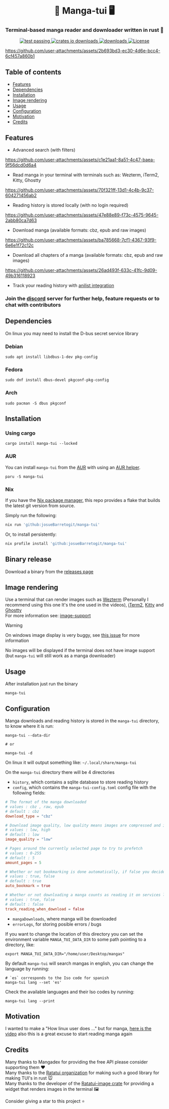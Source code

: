 <h1 align="center">
<strong> 📖 Manga-tui 🖥️ </strong>
</h1>

<h3 align="center">
    Terminal-based manga reader and downloader written in rust 🦀
</h3>
<div align="center">
    <a href="https://github.com/josueBarretogit/manga-tui/actions/workflows/test.yml">
        <img alt="test passing" src="https://img.shields.io/github/actions/workflow/status/josueBarretogit/manga-tui/test.yml?label=tests">
    </a>
    <a href="https://crates.io/crates/manga-tui">
        <img alt="crates io downloads" src="https://img.shields.io/crates/d/manga-tui?logo=rust&label=crates.io downloads">
    </a>
    <a href="https://github.com/josueBarretogit/manga-tui/releases/latest">
        <img alt="downloads" src="https://img.shields.io/github/downloads/josuebarretogit/manga-tui/total">
    </a>
    <a href="https://github.com/josueBarretogit/manga-tui/blob/main/LICENSE">
        <img alt="License" src="https://img.shields.io/github/license/josueBarretogit/Manga-tui?style=flat-square&color=blue">
    </a>
</div >

<p align="center">

https://github.com/user-attachments/assets/2b693bd3-ec30-4d6e-bcc4-6cf457a860b1

</p>


## Table of contents

- [Features](#features)
- [Dependencies](#Dependencies)
- [Installation](#installation)
- [Image rendering](#image-rendering)
- [Usage](#usage)
- [Configuration](#configuration)
- [Motivation](#motivation)
- [Credits](#credits)

## Features


- Advanced search (with filters)

https://github.com/user-attachments/assets/c1e21aa1-8a51-4c47-baea-9f56dcd0d6a4

- Read manga in your terminal with terminals such as: Wezterm, iTerm2, Kitty, Ghostty 
  
https://github.com/user-attachments/assets/70f321ff-13d1-4c4b-9c37-604271456ab2

- Reading history is stored locally (with no login required)

 https://github.com/user-attachments/assets/47e88e89-f73c-4575-9645-2abb80ca7d63

- Download manga (available formats: cbz, epub and raw images) 

https://github.com/user-attachments/assets/ba785668-7cf1-4367-93f9-6e6e1f72c12c

- Download all chapters of a manga (available formats: cbz, epub and raw images) 

https://github.com/user-attachments/assets/26ad493f-633c-41fc-9d09-49b316118923

- Track your reading history with [anilist integration](./docs/anilist.md) 


### Join the [discord](https://discord.gg/jNzuDCH3) server for further help, feature requests or to chat with contributors   

## Dependencies 

On linux you may need to install the D-bus secret service library

### Debian 
```shell
sudo apt install libdbus-1-dev pkg-config
```

### Fedora
```shell
sudo dnf install dbus-devel pkgconf-pkg-config
```

### Arch 
```shell
sudo pacman -S dbus pkgconf
```

## Installation

### Using cargo

```shell
cargo install manga-tui --locked
```

### AUR

You can install `manga-tui` from the [AUR](https://aur.archlinux.org/packages/manga-tui) with using an [AUR helper](https://wiki.archlinux.org/title/AUR_helpers).

```shell
paru -S manga-tui
```

### Nix

If you have the [Nix package manager](https://nixos.org/), this repo provides a flake that builds the latest git version from source.

Simply run the following:

```sh
nix run 'github:josueBarretogit/manga-tui'
```

Or, to install persistently:

```sh
nix profile install 'github:josueBarretogit/manga-tui'
```

## Binary release

Download a binary from the [releases page](https://github.com/josueBarretogit/manga-tui/releases/latest)

## Image rendering

Use a terminal that can render images such as [Wezterm](https://wezfurlong.org/wezterm/index.html) (Personally I recommend using this one It's the one used in the videos), [iTerm2](https://iterm2.com/), [Kitty](https://sw.kovidgoyal.net/kitty/) and [Ghostty](https://ghostty.org/download)  <br />
For more information see: [image-support](https://github.com/benjajaja/ratatui-image?tab=readme-ov-file#compatibility-matrix)

> [!WARNING]
> On windows image display is very buggy, see [this issue](https://github.com/josueBarretogit/manga-tui/issues/26) for more information

No images will be displayed if the terminal does not have image support  (but `manga-tui` will still work as a manga downloader)

## Usage

After installation just run the binary

```shell
manga-tui
```


## Configuration


Manga downloads and reading history is stored in the `manga-tui` directory, to know where it is run: 


```shell
manga-tui --data-dir 

# or

manga-tui -d
```

On linux it will output something like: `~/.local/share/manga-tui` <br />

On the `manga-tui` directory there will be 4 directories
- `history`, which contains a sqlite database to store reading history
- `config`, which contains the `manga-tui-config.toml` config file with the following fields:

```toml
# The format of the manga downloaded 
# values : cbz , raw, epub 
# default : cbz 
download_type = "cbz"

# Download image quality, low quality means images are compressed and is recommended for slow internet connections 
# values : low, high 
# default : low 
image_quality = "low"

# Pages around the currently selected page to try to prefetch
# values : 0-255
# default : 5
amount_pages = 5

# Whether or not bookmarking is done automatically, if false you decide which chapter to bookmark
# values : true, false
# default : true
auto_bookmark = true

# Whether or not downloading a manga counts as reading it on services like anilist
# values : true, false
# default : false
track_reading_when_download = false
```

- `mangaDownloads`, where manga will be downloaded 
- `errorLogs`, for storing posible errors / bugs 

If you want to change the location of this directory you can set the environment variable `MANGA_TUI_DATA_DIR` to some path pointing to a directory, like: <br />

```shell
export MANGA_TUI_DATA_DIR="/home/user/Desktop/mangas"
```

By default `manga-tui` will search mangas in english, you can change the language by running:


```shell
# `es` corresponds to the Iso code for spanish
manga-tui lang --set 'es'
```

Check the available languages and their Iso codes by running:


```shell
manga-tui lang --print
```

## Motivation
I wanted to make a "How linux user does ..." but for manga, [here is the video](https://www.youtube.com/watch?v=K0FsGRqEc1c) also this is a great excuse to start reading manga again 

## Credits

Many thanks to Mangadex for providing the free API please consider supporting them ❤️  <br />
Many thanks to the [Ratatui organization](https://github.com/ratatui-org) for making such a good library for making TUI's in rust 🐭 <br />
Many thanks to the developer of the [Ratatui-image crate](https://crates.io/crates/ratatui-image) for providing a widget that renders images in the terminal 🖼️ <br />

Consider giving a star to this project ⭐
